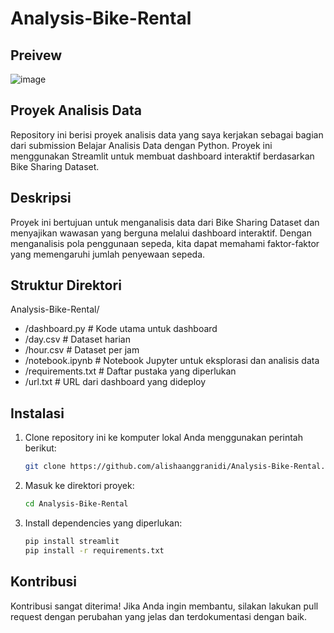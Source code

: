# Analysis-Bike-Rental
## Preivew 
![image](https://github.com/user-attachments/assets/b355f1bd-7936-49fd-86c0-6fa78069637c)

## Proyek Analisis Data
Repository ini berisi proyek analisis data yang saya kerjakan sebagai bagian dari submission Belajar Analisis Data dengan Python. Proyek ini menggunakan Streamlit untuk membuat dashboard interaktif berdasarkan Bike Sharing Dataset.

## Deskripsi
Proyek ini bertujuan untuk menganalisis data dari Bike Sharing Dataset dan menyajikan wawasan yang berguna melalui dashboard interaktif. Dengan menganalisis pola penggunaan sepeda, kita dapat memahami faktor-faktor yang memengaruhi jumlah penyewaan sepeda.

## Struktur Direktori

Analysis-Bike-Rental/
- /dashboard.py        # Kode utama untuk dashboard
- /day.csv             # Dataset harian
- /hour.csv            # Dataset per jam
- /notebook.ipynb      # Notebook Jupyter untuk eksplorasi dan analisis data
- /requirements.txt    # Daftar pustaka yang diperlukan
- /url.txt             # URL dari dashboard yang dideploy

## Instalasi
1. Clone repository ini ke komputer lokal Anda menggunakan perintah berikut:
   ```bash
   git clone https://github.com/alishaanggranidi/Analysis-Bike-Rental.git
   ```
2. Masuk ke direktori proyek:
   ```bash
   cd Analysis-Bike-Rental
   ```
3. Install dependencies yang diperlukan:
   ```bash
   pip install streamlit
   pip install -r requirements.txt
   ```
   
## Kontribusi
Kontribusi sangat diterima! Jika Anda ingin membantu, silakan lakukan pull request dengan perubahan yang jelas dan terdokumentasi dengan baik.

